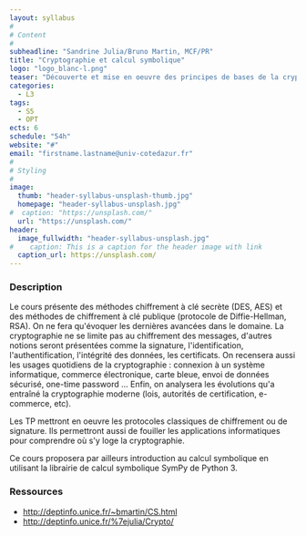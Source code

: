 ```yaml
---
layout: syllabus
#
# Content
#
subheadline: "Sandrine Julia/Bruno Martin, MCF/PR"
title: "Cryptographie et calcul symbolique"
logo: "logo_blanc-l.png"
teaser: "Découverte et mise en oeuvre des principes de bases de la cryptographie moderne"
categories:
  - L3
tags:
  - S5
  - OPT
ects: 6
schedule: "54h"
website: "#"
email: "firstname.lastname@univ-cotedazur.fr"
#
# Styling
#
image:
  thumb: "header-syllabus-unsplash-thumb.jpg"
  homepage: "header-syllabus-unsplash.jpg"
#  caption: "https://unsplash.com/"
  url: "https://unsplash.com/"
header:
  image_fullwidth: "header-syllabus-unsplash.jpg"
#    caption: This is a caption for the header image with link
  caption_url: https://unsplash.com/  
---
```


###  Description ###



Le cours présente des méthodes chiffrement à clé secrète (DES, AES) et
des méthodes de chiffrement à clé publique (protocole de Diffie-Hellman, RSA).
On ne fera qu'évoquer les dernières avancées dans le domaine.
La cryptographie ne se limite pas au chiffrement des messages, d'autres notions seront présentées comme la signature, l'identification, l'authentification, l'intégrité des données, les certificats.
On recensera aussi les usages quotidiens de la cryptographie : connexion à un système informatique, commerce électronique, carte bleue, envoi de données sécurisé, one-time password ...
Enfin, on analysera les évolutions qu'a entraîné la cryptographie moderne (lois, autorités de certification, e-commerce, etc).

Les TP mettront en oeuvre les protocoles classiques de chiffrement ou de signature. Ils permettront aussi de fouiller les applications informatiques pour comprendre où s'y loge la cryptographie.

Ce cours proposera par ailleurs introduction au calcul symbolique en utilisant la librairie de calcul symbolique SymPy de Python 3. 

###  Ressources ###

 - http://deptinfo.unice.fr/~bmartin/CS.html
 - http://deptinfo.unice.fr/%7ejulia/Crypto/
